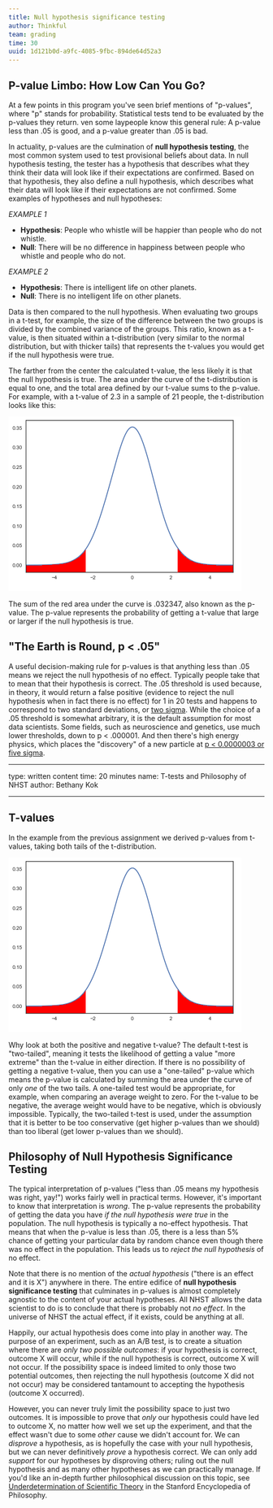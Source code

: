 ```yaml
---
title: Null hypothesis significance testing
author: Thinkful
team: grading
time: 30
uuid: 1d121b0d-a9fc-4085-9fbc-894de64d52a3
---
```


## P-value Limbo: How Low Can You Go?

At a few points in this program you've seen brief mentions of "p-values", where "p" stands for probability. Statistical tests tend to be evaluated by the p-values they return. ven some laypeople know this general rule: A p-value less than .05 is good, and a p-value greater than .05 is bad. 

In actuality, p-values are the culmination of **null hypothesis testing**, the most common system used to test provisional beliefs about data. In null hypothesis testing, the tester has a hypothesis that describes what they think their data will look like if their expectations are confirmed. Based on that hypothesis, they also define a null hypothesis, which describes what their data will look like if their expectations are not confirmed. Some examples of hypotheses and null hypotheses:

_EXAMPLE 1_
* **Hypothesis**: People who whistle will be happier than people who do not whistle.
* **Null**: There will be no difference in happiness between people who whistle and people who do not.

_EXAMPLE 2_
* **Hypothesis**: There is intelligent life on other planets.
* **Null**: There is no intelligent life on other planets.

Data is then compared to the null hypothesis. When evaluating two groups in a t-test, for example, the size of the difference between the two groups is divided by the combined variance of the groups. This ratio, known as a t-value, is then situated within a t-distribution (very similar to the normal distribution, but with thicker tails) that represents the t-values you would get if the null hypothesis were true. 

The farther from the center the calculated t-value, the less likely it is that the null hypothesis is true. The area under the curve of the t-distribution is equal to one, and the total area defined by our t-value sums to the p-value. For example, with a t-value of 2.3 in a sample of 21 people, the t-distribution looks like this:

![tdist_20.png](tdist_20.png)

The sum of the red area under the curve is .032347, also known as the p-value. The p-value represents the probability of getting a t-value that large or larger if the null hypothesis is true. 

## "The Earth is Round, p < .05"

A useful decision-making rule for p-values is that anything less than .05 means we reject the null hypothesis of no effect. Typically people take that to mean that their hypothesis is correct. The .05 threshold is used because, in theory, it would return a false positive (evidence to reject the null hypothesis when in fact there is no effect) for 1 in 20 tests and happens to correspond to two standard deviations, or [two sigma](https://en.wikipedia.org/wiki/68%E2%80%9395%E2%80%9399.7_rule). While the choice of a .05 threshold is somewhat arbitrary, it is the default assumption for most data scientists. Some fields, such as neuroscience and genetics, use much lower thresholds, down to p < .000001. And then there's high energy physics, which places the "discovery" of a new particle at [p < 0.0000003 or five sigma](https://blogs.scientificamerican.com/observations/five-sigmawhats-that/).


---
type: written content
time: 20 minutes
name: T-tests and Philosophy of NHST
author: Bethany Kok

---

## T-values
In the example from the previous assignment we derived p-values from t-values, taking both tails of the t-distribution.

![tdist_20.png](tdist_20.png)

Why look at both the positive and negative t-value?  The default t-test is "two-tailed", meaning it tests the likelihood of getting a value "more extreme" than the t-value in either direction.  If there is no possibility of getting a negative t-value, then you can use a "one-tailed" p-value which means the p-value is calculated by summing the area under the curve of only _one_ of the two tails.  A one-tailed test would be appropriate, for example, when comparing an average weight to zero.  For the t-value to be negative, the average weight would have to be negative, which is obviously impossible.  Typically, the two-tailed t-test is used, under the assumption that it is better to be too conservative (get higher p-values than we should) than too liberal (get lower p-values than we should).

## Philosophy of Null Hypothesis Significance Testing

The typical interpretation of p-values ("less than .05 means my hypothesis was right, yay!") works fairly well in practical terms. However, it's important to know that interpretation is _wrong_.  The p-value represents the probability of getting the data you have _if the null hypothesis were true_ in the population. The null hypothesis is typically a no-effect hypothesis.  That means that when the p-value is less than .05, there is a less than 5% chance of getting your particular data by random chance even though there was no effect in the population. This leads us to _reject the null hypothesis_ of no effect.

Note that there is no mention of the _actual hypothesis_ ("there is an effect and it is X") anywhere in there.  The entire edifice of **null hypothesis significance testing** that culminates in p-values is almost completely agnostic to the content of your actual hypotheses.  All NHST allows the data scientist to do is to conclude that there is probably not _no effect_.  In the universe of NHST the actual effect, if it exists, could be anything at all.

Happily, our actual hypothesis does come into play in another way.  The purpose of an experiment, such as an A/B test, is to create a situation where there are _only two possible outcomes_: if your hypothesis is correct, outcome X will occur, while if the null hypothesis is correct, outcome X will not occur.  If the possibility space is indeed limited to only those two potential outcomes, then rejecting the null hypothesis (outcome X did not not occur) may be considered tantamount to accepting the hypothesis (outcome X occurred).

However, you can never truly limit the possibility space to just two outcomes. It is impossible to prove that _only_ our hypothesis could have led to outcome X, no matter how well we set up the experiment, and that the effect wasn't due to some _other_ cause we didn't account for. We can _disprove_ a hypothesis, as is hopefully the case with your null hypothesis, but we can never definitively _prove_ a hypothesis correct. We can only add _support_ for our hypotheses by disproving others; ruling out the null hypothesis and as many other hypotheses as we can practically manage. If you'd like an in-depth further philosophical discussion on this topic, see [Underdetermination of Scientific Theory](https://plato.stanford.edu/entries/scientific-underdetermination/) in the Stanford Encyclopedia of Philosophy.

